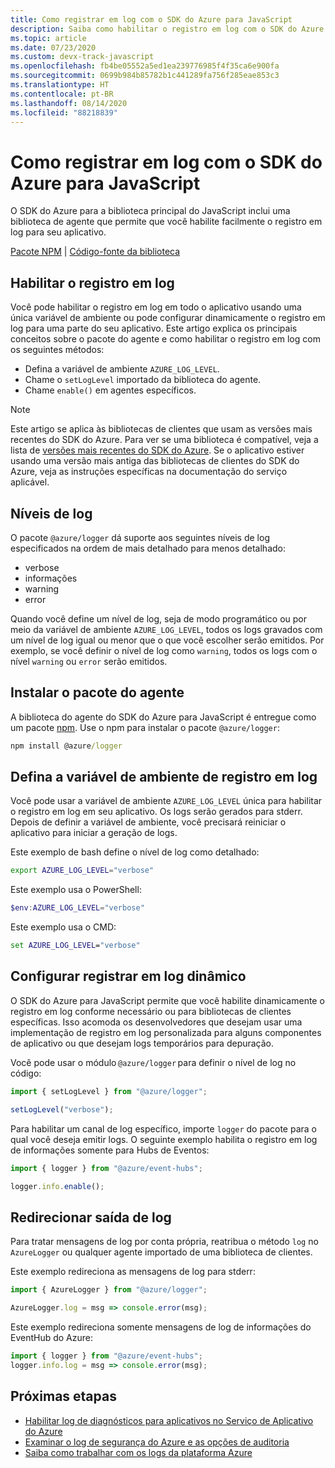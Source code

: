 ```yaml
---
title: Como registrar em log com o SDK do Azure para JavaScript
description: Saiba como habilitar o registro em log com o SDK do Azure para bibliotecas de clientes do JavaScript
ms.topic: article
ms.date: 07/23/2020
ms.custom: devx-track-javascript
ms.openlocfilehash: fb4be05552a5ed1ea239776985f4f35ca6e900fa
ms.sourcegitcommit: 0699b984b85782b1c441289fa756f285eae853c3
ms.translationtype: HT
ms.contentlocale: pt-BR
ms.lasthandoff: 08/14/2020
ms.locfileid: "88218839"
---
```

# <a name="logging-with-the-azure-sdk-for-javascript"></a>Como registrar em log com o SDK do Azure para JavaScript

O SDK do Azure para a biblioteca principal do JavaScript inclui uma biblioteca de agente que permite que você habilite facilmente o registro em log para seu aplicativo. 

[Pacote NPM](https://www.npmjs.com/package/@azure/logger) | [Código-fonte da biblioteca](https://github.com/Azure/azure-sdk-for-js/tree/master/sdk/core/logger)

## <a name="enable-logging"></a>Habilitar o registro em log

Você pode habilitar o registro em log em todo o aplicativo usando uma única variável de ambiente ou pode configurar dinamicamente o registro em log para uma parte do seu aplicativo. Este artigo explica os principais conceitos sobre o pacote do agente e como habilitar o registro em log com os seguintes métodos:

- Defina a variável de ambiente `AZURE_LOG_LEVEL`.
- Chame o `setLogLevel` importado da biblioteca do agente.
- Chame `enable()` em agentes específicos.

> [!NOTE]
> Este artigo se aplica às bibliotecas de clientes que usam as versões mais recentes do SDK do Azure. Para ver se uma biblioteca é compatível, veja a lista de [versões mais recentes do SDK do Azure](https://azure.github.io/azure-sdk/releases/latest/index.html#javascript). Se o aplicativo estiver usando uma versão mais antiga das bibliotecas de clientes do SDK do Azure, veja as instruções específicas na documentação do serviço aplicável.

## <a name="log-levels"></a>Níveis de log

O pacote `@azure/logger` dá suporte aos seguintes níveis de log especificados na ordem de mais detalhado para menos detalhado:

- verbose
- informações
- warning
- error

Quando você define um nível de log, seja de modo programático ou por meio da variável de ambiente `AZURE_LOG_LEVEL`, todos os logs gravados com um nível de log igual ou menor que o que você escolher serão emitidos. Por exemplo, se você definir o nível de log como `warning`, todos os logs com o nível `warning` ou `error` serão emitidos.

## <a name="install-the-logger-package"></a>Instalar o pacote do agente

A biblioteca do agente do SDK do Azure para JavaScript é entregue como um pacote [npm](https://www.npmjs.com/). Use o npm para instalar o pacote `@azure/logger`:

```cmd
npm install @azure/logger
```

## <a name="set-the-logging-environment-variable"></a>Defina a variável de ambiente de registro em log

Você pode usar a variável de ambiente `AZURE_LOG_LEVEL` única para habilitar o registro em log em seu aplicativo. Os logs serão gerados para stderr. Depois de definir a variável de ambiente, você precisará reiniciar o aplicativo para iniciar a geração de logs.

Este exemplo de bash define o nível de log como detalhado:

```bash
export AZURE_LOG_LEVEL="verbose"
```

Este exemplo usa o PowerShell:

```powershell
$env:AZURE_LOG_LEVEL="verbose"
```

Este exemplo usa o CMD:

```cmd
set AZURE_LOG_LEVEL="verbose"
```

## <a name="configure-dynamic-logging"></a>Configurar registrar em log dinâmico

O SDK do Azure para JavaScript permite que você habilite dinamicamente o registro em log conforme necessário ou para bibliotecas de clientes específicas. Isso acomoda os desenvolvedores que desejam usar uma implementação de registro em log personalizada para alguns componentes de aplicativo ou que desejam logs temporários para depuração.

Você pode usar o módulo `@azure/logger` para definir o nível de log no código:

```js
import { setLogLevel } from "@azure/logger";

setLogLevel("verbose");
```

Para habilitar um canal de log específico, importe `logger` do pacote para o qual você deseja emitir logs. O seguinte exemplo habilita o registro em log de informações somente para Hubs de Eventos:

```js
import { logger } from "@azure/event-hubs";

logger.info.enable();
```

## <a name="redirect-log-output"></a>Redirecionar saída de log

Para tratar mensagens de log por conta própria, reatribua o método `log` no `AzureLogger` ou qualquer agente importado de uma biblioteca de clientes.

Este exemplo redireciona as mensagens de log para stderr:

```js
import { AzureLogger } from "@azure/logger";

AzureLogger.log = msg => console.error(msg);
```

Este exemplo redireciona somente mensagens de log de informações do EventHub do Azure:

```js
import { logger } from "@azure/event-hubs";
logger.info.log = msg => console.error(msg);
```

## <a name="next-steps"></a>Próximas etapas

- [Habilitar log de diagnósticos para aplicativos no Serviço de Aplicativo do Azure](/azure/app-service/troubleshoot-diagnostic-logs)
- [Examinar o log de segurança do Azure e as opções de auditoria](/azure/security/fundamentals/log-audit)
- [Saiba como trabalhar com os logs da plataforma Azure](/azure/azure-monitor/platform/platform-logs-overview)